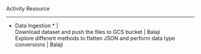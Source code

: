 Activity											Resource
-----------------------										-----------------
* Data Ingestion *									|			
	Download dataset and push the files to GCS bucket				|	Balaji		
	Explore different methods to flatten JSON and perform data type conversions 	|	Balaji		